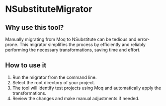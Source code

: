 # NSubstituteMigrator
## Why use this tool?
Manually migrating from Moq to NSubstitute can be tedious and error-prone. This migrator simplifies the process by efficiently and reliably performing the necessary transformations, saving time and effort.

## How to use it
1. Run the migrator from the command line.
2. Select the root directory of your project.
3. The tool will identify test projects using Moq and automatically apply the transformations.
4. Review the changes and make manual adjustments if needed.
